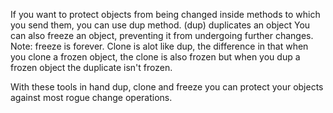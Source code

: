 If you want to protect objects from being changed inside methods to which you send them, you can use dup method.
(dup) duplicates an object
You can also freeze an object, preventing it from undergoing further changes.
Note: freeze is forever.
Clone is alot like dup, the difference in that when you clone a frozen object, the clone is also frozen but when you dup a frozen object the duplicate isn't frozen.

With these tools in hand dup, clone and freeze you can protect your objects against most rogue change operations.

